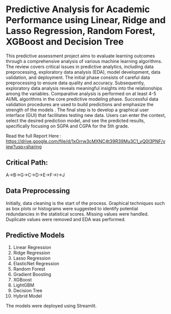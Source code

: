# Predictive Analysis for Academic Performance using Linear, Ridge and Lasso Regression, Random Forest, XGBoost and Decision Tree

This predictive assessment project aims to evaluate learning outcomes through a comprehensive analysis of various machine learning algorithms. 
The review covers critical issues in predictive analytics, including data preprocessing, exploratory data analysis (EDA), model development, data validation, and deployment. 
The initial phase consists of careful data preprocessing to ensure data quality and accuracy. 
Subsequently, exploratory data analysis reveals meaningful insights into the relationships among the variables. Comparative analysis is performed on at least 4-5 AI/ML algorithms in the core predictive modeling phase. Successful data validation procedures are used to build predictions and emphasize the strength of the models . 
The final step is to develop a graphical user interface (GUI) that facilitates testing new data. Users can enter the context, select the desired prediction model, and see the predicted results, specifically focusing on SGPA and CGPA for the 5th grade.

Read the full Report Here : https://drive.google.com/file/d/1xOrrw3cMXNC4t39R39Mu3C1_vQ0I3PNF/view?usp=sharing 

## Critical Path:
A→B→G→C→D→E→F→I→J

## Data Preprocessing 
Initially, data cleaning is the start of the process. Graphical techniques such as box plots or histograms
were suggested to identify potential redundancies in the statistical scores. Missing values were handled. Duplicate values were removed and EDA was performed. 

## Predictive Models 
1. Linear Regression
2. Ridge Regression
3. Lasso Regression
4. ElasticNet Regression
5. Random Forest
6. Gradient Boosting
7. XGBoost
8. LightGBM
9. Decision Tree
10. Hybrid Model

The models were deployed using Streamlit. 

